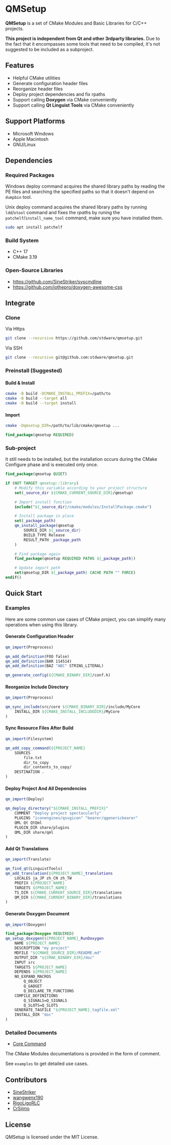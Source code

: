 # QMSetup

**QMSetup** is a set of CMake Modules and Basic Libraries for C/C++ projects.

**This project is independent from Qt and other 3rdparty libraries.** Due to the fact that it encompasses some tools that need to be compiled, it's not suggested to be included as a subproject.

## Features

+ Helpful CMake utilities
+ Generate configuration header files
+ Reorganize header files
+ Deploy project dependencies and fix rpaths
+ Support calling **Doxygen** via CMake conveniently
+ Support calling **Qt Linguist Tools** via CMake conveniently

## Support Platforms

+ Microsoft Windows
+ Apple Macintosh
+ GNU/Linux

## Dependencies

### Required Packages

Windows deploy command acquires the shared library paths by reading the PE files and searching the specified paths so that it doesn't depend on `dumpbin` tool.

Unix deploy command acquires the shared library paths by running `ldd`/`otool` command and fixes the *rpath*s by runing the `patchelf`/`install_name_tool` command, make sure you have installed them.

```sh
sudo apt install patchelf
```

### Build System

+ C++ 17
+ CMake 3.19

### Open-Source Libraries
+ https://github.com/SineStriker/syscmdline
+ https://github.com/jothepro/doxygen-awesome-css

## Integrate

### Clone

Via Https
```sh
git clone --recursive https://github.com/stdware/qmsetup.git
```
Via SSH
```sh
git clone --recursive git@github.com:stdware/qmsetup.git
```

### Preinstall (Suggested)

#### Build & Install
```sh
cmake -B build -DCMAKE_INSTALL_PREFIX=/path/to
cmake -B build --target all
cmake -B build --target install
```

#### Import
```sh
cmake -Dqmsetup_DIR=/path/to/lib/cmake/qmsetup ...
```
```cmake
find_package(qmsetup REQUIRED)
```

### Sub-project

It still needs to be installed, but the installation occurs during the CMake Configure phase and is executed only once.

```cmake
find_package(qmsetup QUIET)

if (NOT TARGET qmsetup::library)
    # Modify this variable according to your project structure
    set(_source_dir ${CMAKE_CURRENT_SOURCE_DIR}/qmsetup)

    # Import install function
    include("${_source_dir}/cmake/modules/InstallPackage.cmake")

    # Install package in place
    set(_package_path)
    qm_install_package(qmsetup
        SOURCE_DIR ${_source_dir}
        BUILD_TYPE Release
        RESULT_PATH _package_path
    )

    # Find package again
    find_package(qmsetup REQUIRED PATHS ${_package_path})

    # Update import path
    set(qmsetup_DIR ${_package_path} CACHE PATH "" FORCE)
endif()
```

## Quick Start

### Examples

Here are some common use cases of CMake project, you can simplify many operations when using this library.

#### Generate Configuration Header
```cmake
qm_import(Preprocess)

qm_add_definition(FOO false)
qm_add_definition(BAR 114514)
qm_add_definition(BAZ "ABC" STRING_LITERAL)

qm_generate_config(${CMAKE_BINARY_DIR}/conf.h)
```

#### Reorganize Include Directory
```cmake
qm_import(Preprocess)

qm_sync_include(src/core ${CMAKE_BINARY_DIR}/include/MyCore
    INSTALL_DIR ${CMAKE_INSTALL_INCLUDEDIR}/MyCore
)
```

#### Sync Resource Files After Build
```cmake
qm_import(Filesystem)

qm_add_copy_command(${PROJECT_NAME}
    SOURCES
        file.txt
        dir_to_copy
        dir_contents_to_copy/
    DESTINATION .
)
```

#### Deploy Project And All Dependencies
```cmake
qm_import(Deploy)

qm_deploy_directory("${CMAKE_INSTALL_PREFIX}"
    COMMENT "Deploy project spectacularly"
    PLUGINS "iconengines/qsvgicon" "bearer/qgenericbearer"
    QML Qt QtQml
    PLUGIN_DIR share/plugins
    QML_DIR share/qml
)
```

#### Add Qt Translations
```cmake
qm_import(Translate)

qm_find_qt(LinguistTools)
qm_add_translation(${PROJECT_NAME}_translations
    LOCALES ja_JP zh_CN zh_TW
    PREFIX ${PROJECT_NAME}
    TARGETS ${PROJECT_NAME}
    TS_DIR ${CMAKE_CURRENT_SOURCE_DIR}/translations
    QM_DIR ${CMAKE_CURRENT_BINARY_DIR}/translations
)
```

#### Generate Doxygen Document
```cmake
qm_import(Doxygen)

find_package(Doxygen REQUIRED)
qm_setup_doxygen(${PROJECT_NAME}_RunDoxygen
    NAME ${PROJECT_NAME}
    DESCRIPTION "my project"
    MDFILE "${CMAKE_SOURCE_DIR}/README.md"
    OUTPUT_DIR "${CMAK_BINARY_DIR}/doc"
    INPUT src
    TARGETS ${PROJECT_NAME}
    DEPENDS ${PROJECT_NAME}
    NO_EXPAND_MACROS
        Q_OBJECT
        Q_GADGET
        Q_DECLARE_TR_FUNCTIONS
    COMPILE_DEFINITIONS 
        Q_SIGNALS=Q_SIGNALS
        Q_SLOTS=Q_SLOTS
    GENERATE_TAGFILE "${PROJECT_NAME}_tagfile.xml"
    INSTALL_DIR "doc"
)
```

### Detailed Documents

+ [Core Command](docs/core-command.md)

The CMake Modules documentations is provided in the form of comment.

See `examples` to get detailed use cases.

## Contributors

+ [SineStriker](https://github.com/SineStriker)
+ [wangwenx190](https://github.com/wangwenx190)
+ [RigoLigoRLC](https://github.com/RigoLigoRLC)
+ [CrSjimo](https://github.com/CrSjimo)

## License

QMSetup is licensed under the MIT License.